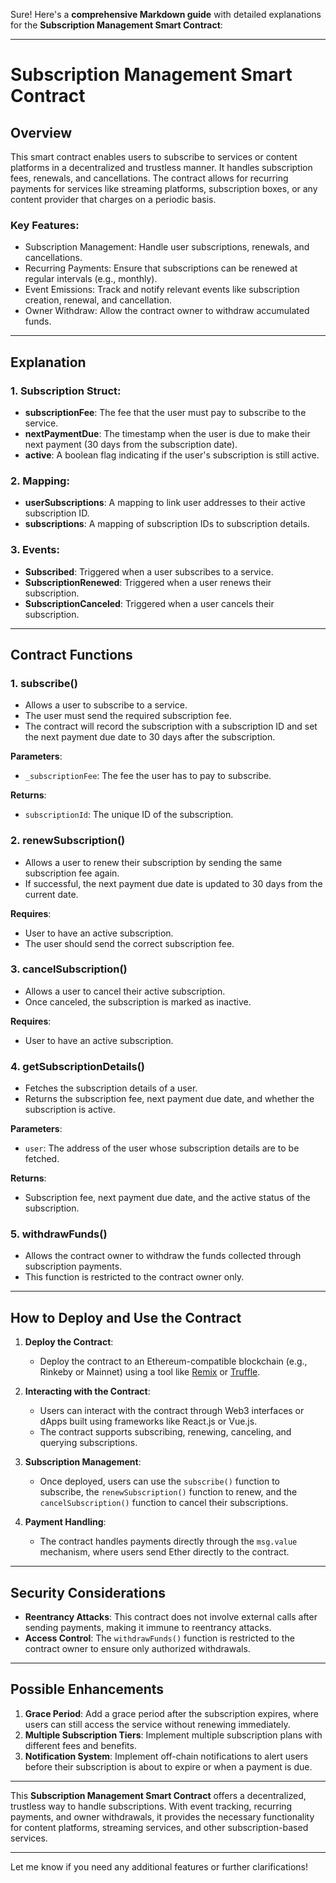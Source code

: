 Sure! Here's a **comprehensive Markdown guide** with detailed explanations for the **Subscription Management Smart Contract**:

---

# Subscription Management Smart Contract

## Overview

This smart contract enables users to subscribe to services or content platforms in a decentralized and trustless manner. It handles subscription fees, renewals, and cancellations. The contract allows for recurring payments for services like streaming platforms, subscription boxes, or any content provider that charges on a periodic basis.

### Key Features:
- Subscription Management: Handle user subscriptions, renewals, and cancellations.
- Recurring Payments: Ensure that subscriptions can be renewed at regular intervals (e.g., monthly).
- Event Emissions: Track and notify relevant events like subscription creation, renewal, and cancellation.
- Owner Withdraw: Allow the contract owner to withdraw accumulated funds.

---

## Explanation

### 1. **Subscription Struct**:
   - **subscriptionFee**: The fee that the user must pay to subscribe to the service.
   - **nextPaymentDue**: The timestamp when the user is due to make their next payment (30 days from the subscription date).
   - **active**: A boolean flag indicating if the user's subscription is still active.

### 2. **Mapping**:
   - **userSubscriptions**: A mapping to link user addresses to their active subscription ID.
   - **subscriptions**: A mapping of subscription IDs to subscription details.

### 3. **Events**:
   - **Subscribed**: Triggered when a user subscribes to a service.
   - **SubscriptionRenewed**: Triggered when a user renews their subscription.
   - **SubscriptionCanceled**: Triggered when a user cancels their subscription.

---

## Contract Functions

### 1. **subscribe()**
   - Allows a user to subscribe to a service.
   - The user must send the required subscription fee.
   - The contract will record the subscription with a subscription ID and set the next payment due date to 30 days after the subscription.

   **Parameters**:
   - `_subscriptionFee`: The fee the user has to pay to subscribe.

   **Returns**:
   - `subscriptionId`: The unique ID of the subscription.

### 2. **renewSubscription()**
   - Allows a user to renew their subscription by sending the same subscription fee again.
   - If successful, the next payment due date is updated to 30 days from the current date.

   **Requires**:
   - User to have an active subscription.
   - The user should send the correct subscription fee.

### 3. **cancelSubscription()**
   - Allows a user to cancel their active subscription.
   - Once canceled, the subscription is marked as inactive.

   **Requires**:
   - User to have an active subscription.

### 4. **getSubscriptionDetails()**
   - Fetches the subscription details of a user.
   - Returns the subscription fee, next payment due date, and whether the subscription is active.

   **Parameters**:
   - `user`: The address of the user whose subscription details are to be fetched.

   **Returns**:
   - Subscription fee, next payment due date, and the active status of the subscription.

### 5. **withdrawFunds()**
   - Allows the contract owner to withdraw the funds collected through subscription payments.
   - This function is restricted to the contract owner only.

---

## How to Deploy and Use the Contract

1. **Deploy the Contract**:
   - Deploy the contract to an Ethereum-compatible blockchain (e.g., Rinkeby or Mainnet) using a tool like [Remix](https://remix.ethereum.org/) or [Truffle](https://www.trufflesuite.com/).

2. **Interacting with the Contract**:
   - Users can interact with the contract through Web3 interfaces or dApps built using frameworks like React.js or Vue.js.
   - The contract supports subscribing, renewing, canceling, and querying subscriptions.

3. **Subscription Management**:
   - Once deployed, users can use the `subscribe()` function to subscribe, the `renewSubscription()` function to renew, and the `cancelSubscription()` function to cancel their subscriptions.

4. **Payment Handling**:
   - The contract handles payments directly through the `msg.value` mechanism, where users send Ether directly to the contract.

---

## Security Considerations

- **Reentrancy Attacks**: This contract does not involve external calls after sending payments, making it immune to reentrancy attacks.
- **Access Control**: The `withdrawFunds()` function is restricted to the contract owner to ensure only authorized withdrawals.

---

## Possible Enhancements

1. **Grace Period**: Add a grace period after the subscription expires, where users can still access the service without renewing immediately.
2. **Multiple Subscription Tiers**: Implement multiple subscription plans with different fees and benefits.
3. **Notification System**: Implement off-chain notifications to alert users before their subscription is about to expire or when a payment is due.

---

This **Subscription Management Smart Contract** offers a decentralized, trustless way to handle subscriptions. With event tracking, recurring payments, and owner withdrawals, it provides the necessary functionality for content platforms, streaming services, and other subscription-based services.

---

Let me know if you need any additional features or further clarifications!